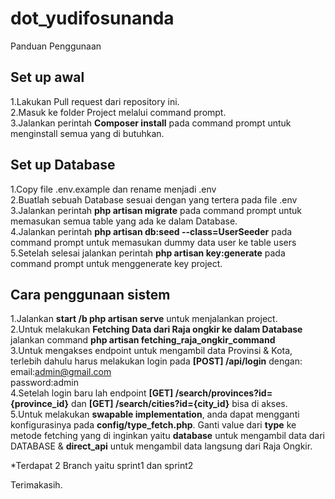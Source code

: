 # dot_yudifosunanda

Panduan Penggunaan

Set up awal
-------------------

1.Lakukan Pull request dari repository ini.<br>
2.Masuk ke folder Project melalui command prompt.<br>
3.Jalankan perintah <b>Composer install</b> pada command prompt untuk menginstall semua yang di butuhkan.<br>

Set up Database
-------------------
1.Copy file .env.example dan rename menjadi .env <br>
2.Buatlah sebuah Database sesuai dengan yang tertera pada file .env <br>
3.Jalankan perintah <b>php artisan migrate</b> pada command prompt untuk memasukan semua table yang ada ke dalam Database.<br>
4.Jalankan perintah <b>php artisan db:seed --class=UserSeeder</b> pada command prompt untuk memasukan dummy data user ke table users<br>
5.Setelah selesai jalankan perintah <b>php artisan key:generate</b> pada command prompt untuk menggenerate key project.<br>

Cara penggunaan sistem
-------------------
1.Jalankan <b>start /b php artisan serve</b> untuk menjalankan project.<br>
2.Untuk melakukan <b> Fetching Data dari Raja ongkir ke dalam Database </b> jalankan command <b>php artisan fetching_raja_ongkir_command</b><br>
3.Untuk mengakses endpoint untuk mengambil data Provinsi & Kota, terlebih dahulu harus melakukan login pada <b>[POST] /api/login</b> dengan:<br>
  email:admin@gmail.com<br>
  password:admin<br>
4.Setelah login baru lah endpoint <b>[GET] /search/provinces?id={province_id}</b> dan <b>[GET] /search/cities?id={city_id}</b> bisa di akses.<br>
5.Untuk melakukan <b>swapable implementation</b>, anda dapat mengganti konfigurasinya pada <b>config/type_fetch.php</b>. Ganti value dari <b>type</b> ke metode fetching yang di inginkan yaitu <b>database</b> untuk mengambil data dari DATABASE & <b>direct_api</b> untuk mengambil data langsung dari Raja Ongkir.


*Terdapat 2 Branch yaitu sprint1 dan sprint2

Terimakasih.


